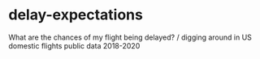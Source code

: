 # delay-expectations
What are the chances of my flight being delayed? / digging around in US domestic flights public data 2018-2020
